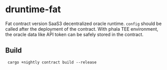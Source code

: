 # druntime-fat

Fat contract version SaaS3 decentralized oracle runtime.
`config`  should be called after the deployment of the contract.
With phala TEE environment, the oracle data like API token can be safely stored in the contract.


## Build
```
 cargo +nightly contract build --release
```